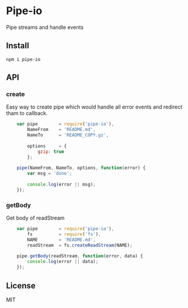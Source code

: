 Pipe-io
=========
Pipe streams and handle events

## Install

```
npm i pipe-io
```
## API
### create
Easy way to create pipe which would handle all error events and redirect tham to callback.

```js
    var pipe        = require('pipe-io'),
        NameFrom    = 'README.md',
        NameTo      = 'README_COPY.gz',
        
        options     = {
            gzip: true
        };
    
    pipe(NameFrom, NameTo, options, function(error) {
        var msg = 'done';
        
        console.log(error || msg);
    });
```

### getBody
Get body of readStream

```js
    var pipe        = require('pipe-io'),
        fs          = require('fs'),
        NAME        = 'README.md',
        readStream  = fs.createReadStream(NAME);
    
    pipe.getBody(readStream, function(error, data) {
        console.log(error || data);
    });
```

## License
MIT
